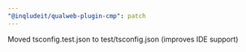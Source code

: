 ```yaml
---
"@inqludeit/qualweb-plugin-cmp": patch
---
```


Moved tsconfig.test.json to test/tsconfig.json (improves IDE support)
